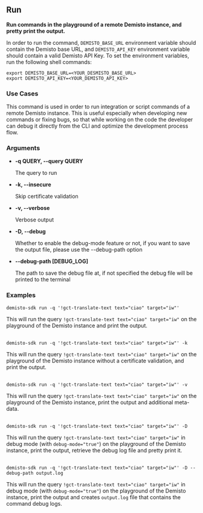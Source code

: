 ## Run

**Run commands in the playground of a remote Demisto instance, and pretty print the output.**

In order to run the command, `DEMISTO_BASE_URL` environment variable should contain the Demisto base URL, and `DEMISTO_API_KEY` environment variable should contain a valid Demisto API Key.
To set the environment variables, run the following shell commands:
```
export DEMISTO_BASE_URL=<YOUR_DESMISTO_BASE_URL>
export DEMISTO_API_KEY=<YOUR_DEMISTO_API_KEY>
```


### Use Cases
This command is used in order to run integration or script commands of a remote Demisto instance. This is useful especially when developing new commands or fixing bugs, so that while working on the code the developer can debug it directly from the CLI and optimize the development process flow.


### Arguments
* **-q QUERY, --query QUERY**

    The query to run

* **-k, --insecure**

    Skip certificate validation

* **-v, --verbose**

    Verbose output

* **-D, --debug**

    Whether to enable the debug-mode feature or not, if you want to save the output file, please use the --debug-path option

* **--debug-path [DEBUG_LOG]**

    The path to save the debug file at, if not specified the debug file will be printed to the terminal

### Examples
```
demisto-sdk run -q '!gct-translate-text text="ciao" target="iw"'
```
This will run the query `!gct-translate-text text="ciao" target="iw"` on the playground of the Demisto instance and print the output.
<br/><br/>
```
demisto-sdk run -q '!gct-translate-text text="ciao" target="iw"' -k
```
This will run the query `!gct-translate-text text="ciao" target="iw"` on the playground of the Demisto instance without a certificate validation, and print the output.
<br/><br/>
```
demisto-sdk run -q '!gct-translate-text text="ciao" target="iw"' -v
```
This will run the query `!gct-translate-text text="ciao" target="iw"` on the playground of the Demisto instance, print the output and additional meta-data.
<br/><br/>
```
demisto-sdk run -q '!gct-translate-text text="ciao" target="iw"' -D
```
This will run the query `!gct-translate-text text="ciao" target="iw"` in debug mode (with `debug-mode="true"`) on the playground of the Demisto instance, print the output, retrieve the debug log file and pretty print it.
<br/><br/>
```
demisto-sdk run -q '!gct-translate-text text="ciao" target="iw"' -D --debug-path output.log
```
This will run the query `!gct-translate-text text="ciao" target="iw"` in debug mode (with `debug-mode="true"`) on the playground of the Demisto instance, print the output and creates `output.log` file that contains the command debug logs.
